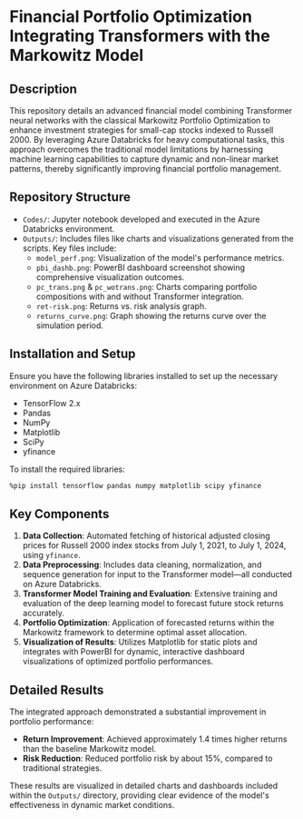 # Financial Portfolio Optimization Integrating Transformers with the Markowitz Model

## Description
This repository details an advanced financial model combining Transformer neural networks with the classical Markowitz Portfolio Optimization to enhance investment strategies for small-cap stocks indexed to Russell 2000. By leveraging Azure Databricks for heavy computational tasks, this approach overcomes the traditional model limitations by harnessing machine learning capabilities to capture dynamic and non-linear market patterns, thereby significantly improving financial portfolio management.

## Repository Structure
- `Codes/`: Jupyter notebook developed and executed in the Azure Databricks environment.
- `Outputs/`: Includes files like charts and visualizations generated from the scripts. Key files include:
  - `model_perf.png`: Visualization of the model's performance metrics.
  - `pbi_dashb.png`: PowerBI dashboard screenshot showing comprehensive visualization outcomes.
  - `pc_trans.png` & `pc_wotrans.png`: Charts comparing portfolio compositions with and without Transformer integration.
  - `ret-risk.png`: Returns vs. risk analysis graph.
  - `returns_curve.png`: Graph showing the returns curve over the simulation period.

## Installation and Setup
Ensure you have the following libraries installed to set up the necessary environment on Azure Databricks:
- TensorFlow 2.x
- Pandas
- NumPy
- Matplotlib
- SciPy
- yfinance

To install the required libraries:
```bash
%pip install tensorflow pandas numpy matplotlib scipy yfinance
```

## Key Components
1. **Data Collection**: Automated fetching of historical adjusted closing prices for Russell 2000 index stocks from July 1, 2021, to July 1, 2024, using `yfinance`.
2. **Data Preprocessing**: Includes data cleaning, normalization, and sequence generation for input to the Transformer model—all conducted on Azure Databricks.
3. **Transformer Model Training and Evaluation**: Extensive training and evaluation of the deep learning model to forecast future stock returns accurately.
4. **Portfolio Optimization**: Application of forecasted returns within the Markowitz framework to determine optimal asset allocation.
5. **Visualization of Results**: Utilizes Matplotlib for static plots and integrates with PowerBI for dynamic, interactive dashboard visualizations of optimized portfolio performances.

## Detailed Results
The integrated approach demonstrated a substantial improvement in portfolio performance:
- **Return Improvement**: Achieved approximately 1.4 times higher returns than the baseline Markowitz model.
- **Risk Reduction**: Reduced portfolio risk by about 15%, compared to traditional strategies.

These results are visualized in detailed charts and dashboards included within the `Outputs/` directory, providing clear evidence of the model's effectiveness in dynamic market conditions.

